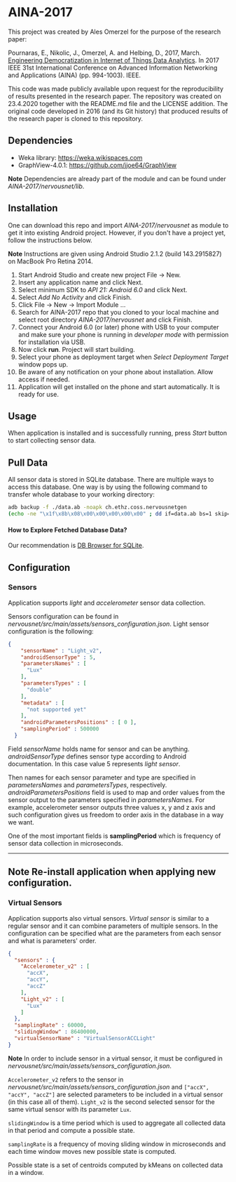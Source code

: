# AINA-2017

This project was created by Ales Omerzel for the purpose of the research paper:

Pournaras, E., Nikolic, J., Omerzel, A. and Helbing, D., 2017, March. [Engineering Democratization in Internet of Things Data Analytics](https://pdfs.semanticscholar.org/ce27/96de888eec3d4a4c6d661b6959b3653ee9bc.pdf). In 2017 IEEE 31st International Conference on Advanced Information Networking and Applications (AINA) (pp. 994-1003). IEEE.

This code was made publicly available upon request for the reproducibility of results presented in the research paper. The repository was created on 23.4.2020 together with the README.md file and the LICENSE addition. The original code developed in 2016 (and its Git history) that produced results of the research paper is cloned to this repository.

## Dependencies
* Weka library:  https://weka.wikispaces.com
* GraphView-4.0.1: https://github.com/jjoe64/GraphView

**Note**
Dependencies are already part of the module and can be found under *AINA-2017/nervousnet/lib*.

## Installation

One can download this repo and import *AINA-2017/nervousnet* as module to get it into existing Android project. However, if you don't have a project yet, follow the instructions below. 

**Note**
Instructions are given using Android Studio 2.1.2 (build 143.2915827) on MacBook Pro Retina 2014.

1) Start Android Studio and create new project File -> New.
2) Insert any application name and click Next.
3) Select minimum SDK to *API 21: Android 6.0* and click Next. 
4) Select *Add No Activity* and click Finish. 
5) Click File -> New -> Import Module ...
6) Search for AINA-2017 repo that you cloned to your local machine and select root directory *AINA-2017/nervousnet* and click Finish.  
7) Connect your Android 6.0 (or later) phone with USB to your computer and make sure your phone is running in *developer mode* with permission for installation via USB.
8) Now click **run**. Project will start building.
9) Select your phone as deployment target when *Select Deployment Target* window pops up.
10) Be aware of any notification on your phone about installation. Allow access if needed.
11) Application will get installed on the phone and start automatically. It is ready for use.

## Usage

When application is installed and is successfully running, press *Start* button to start collecting sensor data. 

## Pull Data

All sensor data is stored in SQLite database. There are multiple ways to access this database. One way is by using the following command to transfer whole database to your working directory:

```bash
adb backup -f ./data.ab -noapk ch.ethz.coss.nervousnetgen
(echo -ne "\x1f\x8b\x08\x00\x00\x00\x00\x00" ; dd if=data.ab bs=1 skip=24) | gzip -dc - | tar -xvf -
```

#### How to Explore Fetched Database Data?

Our recommendation is [DB Browser for SQLite](https://sqlitebrowser.org/).

## Configuration

### Sensors

Application supports *light* and *accelerometer* sensor data collection. 

Sensors configuration can be found in *nervousnet/src/main/assets/sensors_configuration.json*. Light sensor configuration is the following: 

```Json
{
    "sensorName" : "Light_v2",
    "androidSensorType" : 5,
    "parametersNames" : [
      "Lux"
    ],
    "parametersTypes" : [
      "double"
    ],
    "metadata" : [
      "not supported yet"
    ],
    "androidParametersPositions" : [ 0 ],
    "samplingPeriod" : 500000
  }
```

Field *sensorName* holds name for sensor and can be anything. *androidSensorType* defines sensor type according to Android documentation. In this case value 5 represents *light sensor*. 

Then names for each sensor parameter and type are specified in *parametersNames* and *parametersTypes*, respectively. *androidParametersPositions* field is used to map and order values from the sensor output to the parameters specified in *parametersNames*. For example, accelerometer sensor outputs three values x, y and z axis and such configuration gives us freedom to order axis in the database in a way we want. 

One of the most important fields is **samplingPeriod** which is frequency of sensor data collection in microseconds.

---
**Note**
Re-install application when applying new configuration.
---

### Virtual Sensors

Application supports also virtual sensors. *Virtual sensor* is similar to a regular sensor and it can combine parameters of multiple sensors. In the configuration can be specified what are the parameters from each sensor and what is parameters' order.


```Json
{
  "sensors" : {
    "Accelerometer_v2" : [
      "accX",
      "accY",
      "accZ"
    ],
    "Light_v2" : [
      "Lux"
    ]
  },
  "samplingRate" : 60000,
  "slidingWindow" : 86400000,
  "virtualSensorName" : "VirtualSensorACCLight"
}
```

**Note**
In order to include sensor in a virtual sensor, it must be configured in *nervousnet/src/main/assets/sensors_configuration.json*.

`Accelerometer_v2` refers to the sensor in *nervousnet/src/main/assets/sensors_configuration.json* and `["accX", "accY", "accZ"]` are selected parameters to be included in a virtual sensor (in this case all of them). `Light_v2` is the second selected sensor for the same virtual sensor with its parameter `Lux`. 

`slidingWindow` is a time period which is used to aggregate all collected data in that period and compute a possible state. 

`samplingRate` is a frequency of moving sliding window in microseconds and each time window moves new possible state is computed. 

Possible state is a set of centroids computed by kMeans on collected data in a window.
